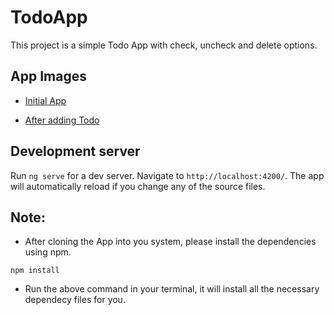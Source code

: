 # TodoApp

This project is a simple Todo App with check, uncheck and delete options.

## App Images

- [Initial App](./images/image1.jpg)

- [After adding Todo](./images/ad-todo.jpg)

## Development server

Run `ng serve` for a dev server. Navigate to `http://localhost:4200/`. The app will automatically reload if you change any of the source files.

## Note:

- After cloning the App into you system, please install the dependencies using npm.

```nodejs
npm install
```

- Run the above command in your terminal, it will install all the necessary dependecy files for you.
